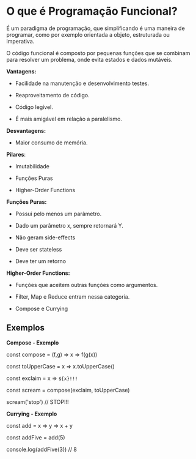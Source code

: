 # O que é Programação Funcional?

  

É um paradigma de programação, que simplificando é uma maneira de programar, como por exemplo orientada a objeto, estruturada ou imperativa.

O código funcional é composto por pequenas funções que se combinam para resolver um problema, onde evita estados e dados mutáveis.

  

**Vantagens:**

  

- Facilidade na manutenção e desenvolvimento testes.

- Reaproveitamento de código.

- Código legível.

- É mais amigável em relação a paralelismo.

  

**Desvantagens:**

  

- Maior consumo de memória.

  

**Pilares**:

  

- Imutabilidade

- Funções Puras

- Higher-Order Functions

  

**Funções Puras:**

  

- Possui pelo menos um parâmetro.

- Dado um parâmetro x, sempre retornará Y.

- Não geram side-effects

- Deve ser stateless

- Deve ter um retorno

  

**Higher-Order Functions:**

  

- Funções que aceitem outras funções como argumentos.

- Filter, Map e Reduce entram nessa categoria.

- Compose e Currying


## Exemplos


**Compose - Exemplo**

const compose = (f,g) => x => f(g(x))

  

const toUpperCase = x => x.toUpperCase()

const exclaim = x => `${x}!!!`

  

const scream = compose(exclaim, toUpperCase)

scream('stop') // STOP!!!

  

**Currying - Exemplo**

  

const add = x => y => x + y

  

const addFive = add(5)

  

console.log(addFive(3)) // 8
